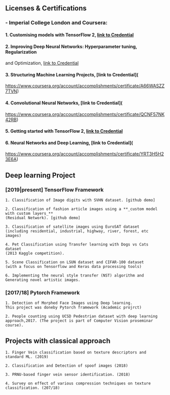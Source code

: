 

## Licenses & Certifications

### - Imperial College London and Coursera:

#### 1. Customising models with TensorFlow 2, [link to Credential](https://www.coursera.org/account/accomplishments/certificate/3Z6YR6BBWAWN) 

#### 2. Improving Deep Neural Networks: Hyperparameter tuning, Regularization
and Optimization, [link to Credential](https://www.coursera.org/account/accomplishments/certificate/ZNQ2Q6EFS45R)

#### 3. Structuring Machine Learning Projects, [link to Credential](
https://www.coursera.org/account/accomplishments/certificate/A66WASZZ7TVN)

#### 4. Convolutional Neural Networks, [link to Credential](
https://www.coursera.org/account/accomplishments/certificate/QCNF57NK42RB)

#### 5. Getting started with TensorFlow 2, [link to Credential](https://www.coursera.org/account/accomplishments/certificate/9BRGQ8GRUZC7)

#### 6. Neural Networks and Deep Learning, [link to Credential](
https://www.coursera.org/account/accomplishments/certificate/YRT3H5H23E6A)



## Deep learning Project

### [2019|present]  TensorFlow Framework 
 
    1. Classification of Image digits with SVHN dataset. [github demo]
	
	2. Classification of fashion article images using a **_custom model with custom layers_**
	(Residual Network). [github demo]
	
    3. Classification of satellite images using EuroSAT dataset 
	(including residential, industrial, highway, river, forest, etc images)
	
    4. Pet Classification using Transfer learning with Dogs vs Cats dataset
	(2013 Kaggle competition).
	
    5. Scene Classification on LSUN dataset and CIFAR-100 dataset 
	(with a focus on Tensorflow and Keras data processing tools)
	
    6. Implementing the neural style transfer (NST) algorithm and
	Generating novel artistic images.


### [2017/18]  Pytorch Framework 
 
	1. Detection of Morphed Face Images using Deep learning. 
	This project was doneby Pytorch framework (Academic projrct)
	
    2. People counting using UCSD Pedestrian dataset with deep learning 
	approach,2017. (The project is part of Computer Vision proseminar course).

	
## Projects with classical approach

	1. Finger Vein classification based on texture descriptors and standard ML. (2019)
	
	2. Classification and Detection of spoof images (2018)
	
	3. PRNU-based finger vein sensor identification. (2018)
	
	4. Survey on effect of various compression techniques on texture classification. (207/18) 	
	
	
	